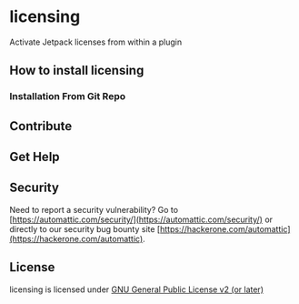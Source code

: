 # licensing

Activate Jetpack licenses from within a plugin

## How to install licensing

### Installation From Git Repo

## Contribute

## Get Help

## Security

Need to report a security vulnerability? Go to [https://automattic.com/security/](https://automattic.com/security/) or directly to our security bug bounty site [https://hackerone.com/automattic](https://hackerone.com/automattic).

## License

licensing is licensed under [GNU General Public License v2 (or later)](./LICENSE.txt)

